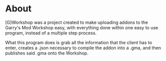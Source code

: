 # About
[G]Workshop was a project created to make uploading addons to the Garry's Mod Workshop easy, with everything done within
one easy to use program, instead of a multiple step process.

What this program does is grab all the information that the client has to enter, creates a .json necessary to compile the addon
into a .gma, and then publishes said .gma onto the Workshop.
